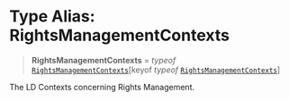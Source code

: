 # Type Alias: RightsManagementContexts

> **RightsManagementContexts** = *typeof* [`RightsManagementContexts`](../variables/RightsManagementContexts.md)\[keyof *typeof* [`RightsManagementContexts`](../variables/RightsManagementContexts.md)\]

The LD Contexts concerning Rights Management.
